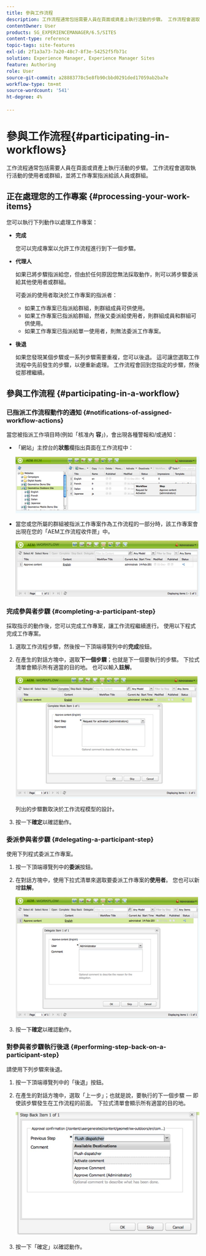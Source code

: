 ```yaml
---
title: 參與工作流程
description: 工作流程通常包括需要人員在頁面或資產上執行活動的步驟。 工作流程會選取執行活動的使用者或群組，並將工作專案指派給該人員或群組。
contentOwner: User
products: SG_EXPERIENCEMANAGER/6.5/SITES
content-type: reference
topic-tags: site-features
exl-id: 2f1a3a73-7a20-48c7-8f3e-54252f5fb71c
solution: Experience Manager, Experience Manager Sites
feature: Authoring
role: User
source-git-commit: a28883778c5e8fb90cbbd0291ded17059ab2ba7e
workflow-type: tm+mt
source-wordcount: '541'
ht-degree: 4%

---
```


# 參與工作流程{#participating-in-workflows}

工作流程通常包括需要人員在頁面或資產上執行活動的步驟。 工作流程會選取執行活動的使用者或群組，並將工作專案指派給該人員或群組。

## 正在處理您的工作專案 {#processing-your-work-items}

您可以執行下列動作以處理工作專案：

* **完成**

  您可以完成專案以允許工作流程進行到下一個步驟。

* **代理人**

  如果已將步驟指派給您，但由於任何原因您無法採取動作，則可以將步驟委派給其他使用者或群組。

  可委派的使用者取決於工作專案的指派者：

   * 如果工作專案已指派給群組，則群組成員可供使用。
   * 如果工作專案已指派給群組，然後又委派給使用者，則群組成員和群組可供使用。
   * 如果工作專案已指派給單一使用者，則無法委派工作專案。

* **後退**

  如果您發現某個步驟或一系列步驟需要重複，您可以後退。 這可讓您選取工作流程中先前發生的步驟，以便重新處理。 工作流程會回到您指定的步驟，然後從那裡繼續。

## 參與工作流程 {#participating-in-a-workflow}

### 已指派工作流程動作的通知 {#notifications-of-assigned-workflow-actions}

當您被指派工作項目時(例如「核准內 **容**」)，會出現各種警報和/或通知：

* 「網站」主控台的&#x200B;**狀態**&#x200B;欄指出頁面在工作流程中：

  ![workflowstatus-1](assets/workflowstatus-1.png)

* 當您或您所屬的群組被指派工作專案作為工作流程的一部分時，該工作專案會出現在您的「AEM工作流程收件匣」中。

  ![工作流程收件匣](assets/workflowinbox.png)

### 完成參與者步驟 {#completing-a-participant-step}

採取指示的動作後，您可以完成工作專案，讓工作流程繼續進行。 使用以下程式完成工作專案。

1. 選取工作流程步驟，然後按一下頂端導覽列中的&#x200B;**完成**&#x200B;按鈕。
1. 在產生的對話方塊中，選取&#x200B;**下一個步驟**；也就是下一個要執行的步驟。 下拉式清單會顯示所有適當的目的地。 也可以輸入&#x200B;**註解**。

   ![workflowcomplete](assets/workflowcomplete.png)

   列出的步驟數取決於工作流程模型的設計。

1. 按一下&#x200B;**確定**&#x200B;以確認動作。

### 委派參與者步驟 {#delegating-a-participant-step}

使用下列程式委派工作專案。

1. 按一下頂端導覽列中的&#x200B;**委派**&#x200B;按鈕。
1. 在對話方塊中，使用下拉式清單來選取要委派工作專案的&#x200B;**使用者**。 您也可以新增&#x200B;**註解**。

   ![workflowdelegate](assets/workflowdelegate.png)

1. 按一下&#x200B;**確定**&#x200B;以確認動作。

### 對參與者步驟執行後退 {#performing-step-back-on-a-participant-step}

請使用下列步驟來後退。

1. 按一下頂端導覽列中的「後退」按鈕。
1. 在產生的對話方塊中，選取「上一步」；也就是說，要執行的下一個步驟 — 即使該步驟發生在工作流程的前面。 下拉式清單會顯示所有適當的目的地。

   ![screen_shot_2018-08-10at155325](assets/screen_shot_2018-08-10at155325.jpg)

1. 按一下「確定」以確認動作。
